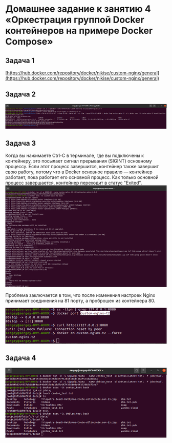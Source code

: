 # Домашнее задание к занятию 4 «Оркестрация группой Docker контейнеров на примере Docker Compose»

## Задача 1

[https://hub.docker.com/repository/docker/nikise/custom-nginx/general](https://hub.docker.com/repository/docker/nikise/custom-nginx/general)

## Задача 2

![task2](https://github.com/SeNike/Study_24/blob/main/02.Docker/task2.png)

## Задача 3
Когда вы нажимаете Ctrl-C в терминале, где вы подключены к контейнеру, это посылает сигнал прерывания (SIGINT) основному процессу. Если этот процесс завершится, контейнер также завершит свою работу, потому что в Docker основное правило — контейнер работает, пока работает его основной процесс. Как только основной процесс завершается, контейнер переходит в статус "Exited".
![task3-1.png](https://github.com/SeNike/Study_24/blob/main/02.Docker/task3.1.png)

Проблема заключается в том, что после изменения настроек Nginx принимает соединения на 81 порту, а проброшен из контейнера 80.

![task3-2.png](https://github.com/SeNike/Study_24/blob/main/02.Docker/task3.2.png)

## Задача 4

![task4](https://github.com/SeNike/Study_24/blob/main/02.Docker/task4.png)
